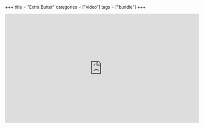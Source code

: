 +++
title = "Extra Butter"
categories = ["video"]
tags = ["bundle"]
+++

<iframe title="vimeo-player" src="https://player.vimeo.com/video/581188775?h=295c66fee1" width="640" height="360" frameborder="0" allowfullscreen></iframe>